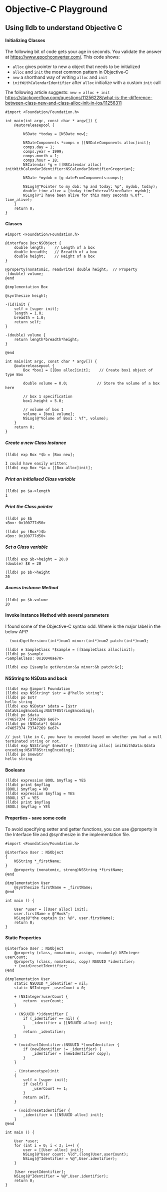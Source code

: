 # Objective-C Playground
## Using lldb to understand Objective C
#### Initializing Classes
The following bit of code gets your age in seconds.   You validate the answer at https://www.epochconverter.com/.  This code shows:

- `alloc` gives pointer to new a object that needs to be initialized
- `alloc` and `init` the most common pattern in Objective-C
- `new` a shorthand way of writing `alloc` and `init`
- `initWithCalendarIdentifier` after `alloc` initialize with a custom `init` call

The following article suggests: `new = alloc + init`
https://stackoverflow.com/questions/11256228/what-is-the-difference-between-class-new-and-class-alloc-init-in-ios/11256311
```
#import <Foundation/Foundation.h>

int main(int argc, const char * argv[]) {
    @autoreleasepool {

        NSDate *today = [NSDate new];

        NSDateComponents *comps = [[NSDateComponents alloc]init];
        comps.day = 1;
        comps.year = 1999;
        comps.month = 1;
        comps.hour = 18;
        NSCalendar *g = [[NSCalendar alloc] initWithCalendarIdentifier:NSCalendarIdentifierGregorian];

        NSDate *mydob = [g dateFromComponents:comps];

        NSLog(@"Pointer to my dob: %p and today: %p", mydob, today);
        double time_alive = [today timeIntervalSinceDate: mydob];
        NSLog(@"I have been alive for this many seconds %.0f", time_alive);
    }
    return 0;
}

```
#### Classes
```
#import <Foundation/Foundation.h>

@interface Box:NSObject {
    double length;    // Length of a box
    double breadth;   // Breadth of a box
    double height;    // Height of a box
}

@property(nonatomic, readwrite) double height;  // Property
-(double) volume;
@end

@implementation Box

@synthesize height;

-(id)init {
    self = [super init];
    length = 1.0;
    breadth = 1.0;
    return self;
}

-(double) volume {
    return length*breadth*height;
}

@end

int main(int argc, const char * argv[]) {
    @autoreleasepool {
        Box *box1 = [[Box alloc]init];    // Create box1 object of type Box

        double volume = 0.0;             // Store the volume of a box here

        // box 1 specification
        box1.height = 5.0;

        // volume of box 1
        volume = [box1 volume];
        NSLog(@"Volume of Box1 : %f", volume);
    }
    return 0;
}
```

##### Create a new Class Instance
```
(lldb) exp Box *$b = [Box new];

I could have easily written:
(lldb) exp Box *$a = [[Box alloc]init];

```
##### Print an initialised Class variable
```
(lldb) po $a->length
1
```
##### Print the Class pointer
```
(lldb) po $b
<Box: 0x100777d50>

(lldb) po (Box*)$b
<Box: 0x100777d50>
```
##### Set a Class variable
```
(lldb) exp $b->height = 20.0
(double) $8 = 20

(lldb) po $b->height
20
```
##### Access Instance Method
```
(lldb) po $b.volume
20
```
#### Invoke Instance Method with several parameters
I found some of the Objective-C syntax odd. Where is the major label in the below API?
```
- (void)getVersion:(int*)num1 minor:(int*)num2 patch:(int*)num3;

(lldb) e SampleClass *$sample = [[SampleClass alloc]init];
(lldb) po $sample
<SampleClass: 0x10040ae70>

(lldb) exp [$sample getVersion:&a minor:&b patch:&c];
```
#### NSString to NSData and back
```
(lldb) exp @import Foundation
(lldb) exp NSString* $str = @"hello string";
(lldb) po $str
hello string
(lldb) exp NSData* $data = [$str dataUsingEncoding:NSUTF8StringEncoding];
(lldb) po $data
<74657374 73747269 6e67>
(lldb) po (NSData*) $data
<74657374 73747269 6e67>

// just like in C, you have to encoded based on whether you had a null terminated string or not.
(lldb) exp NSString* $newStr = [[NSString alloc] initWithData:$data encoding:NSUTF8StringEncoding];
(lldb) po $newStr
hello string
```
#### Booleans
```
(lldb) expression BOOL $myflag = YES
(lldb) print $myflag
(BOOL) $myflag = NO
(lldb) expression $myflag = YES
(BOOL) $7 = YES
(lldb) print $myflag
(BOOL) $myflag = YES
```
#### Properties - save some code
To avoid specifying setter and getter functions, you can use @property in the Interface file and @synthesize in the implementation file.
```
#import <Foundation/Foundation.h>

@interface User : NSObject
{
    NSString *_firstName;
}
    @property (nonatomic, strong)NSString *firstName;
@end

@implementation User
    @synthesize firstName = _firstName;
@end

int main () {

    User *user = [[User alloc] init];
    user.firstName = @"Hook";
    NSLog(@"the captain is: %@", user.firstName);
    return 0;
}
```

#### Static Properties
```
@interface User : NSObject
    @property (class, nonatomic, assign, readonly) NSInteger userCount;
    @property (class, nonatomic, copy) NSUUID *identifier;
    + (void)resetIdentifier;
@end

@implementation User
    static NSUUID *_identifier = nil;
    static NSInteger _userCount = 0;

    + (NSInteger)userCount {
        return _userCount;
    }

    + (NSUUID *)identifier {
        if (_identifier == nil) {
            _identifier = [[NSUUID alloc] init];
        }
        return _identifier;
    }

    + (void)setIdentifier:(NSUUID *)newIdentifier {
        if (newIdentifier != _identifier) {
            _identifier = [newIdentifier copy];
        }
    }

    - (instancetype)init
    {
        self = [super init];
        if (self) {
            _userCount += 1;
        }
        return self;
    }

    + (void)resetIdentifier {
        _identifier = [[NSUUID alloc] init];
    }
@end

int main () {

    User *user;
    for (int i = 0; i < 3; i++) {
        user = [[User alloc] init];
        NSLog(@"User count: %ld",(long)User.userCount);
        NSLog(@"Identifier = %@",User.identifier);
    }

    [User resetIdentifier];
    NSLog(@"Identifier = %@",User.identifier);
    return 0;
}
```
